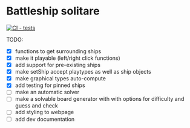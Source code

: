 # Battleship solitare
[![CI - tests](https://github.com/rpschedule/battleship-solitare/actions/workflows/jest.yml/badge.svg)](https://github.com/rpschedule/battleship-solitare/actions/workflows/jest.yml)

TODO: 
- [X] functions to get surrounding ships
- [X] make it playable (left/right click functions)
- [X] add support for pre-existing ships
- [X] make setShip accept playtypes as well as ship objects
- [X] make graphical types auto-compute
- [X] add testing for pinned ships
- [ ] make an automatic solver
- [ ] make a solvable board generator with with options for difficulty and guess and check
- [ ] add styling to webpage
- [ ] add dev documentation
